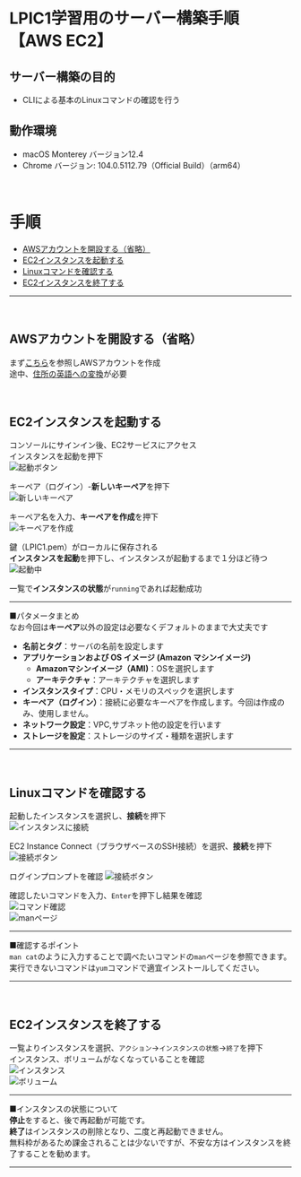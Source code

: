 # LPIC1学習用のサーバー構築手順【AWS EC2】
## サーバー構築の目的  
- CLIによる基本のLinuxコマンドの確認を行う  
## 動作環境
- macOS Monterey バージョン12.4
- Chrome バージョン: 104.0.5112.79（Official Build）（arm64）

&ensp;  

# 手順  
- [AWSアカウントを開設する（省略）](#jump-there1)  
- [EC2インスタンスを起動する](#jump-there2)
- [Linuxコマンドを確認する](#jump-there3)
- [EC2インスタンスを終了する](#jump-there4)  
***  
&ensp;  
## <a id="jump-there1">AWSアカウントを開設する（省略）　　</a>  
まず[こちら](https://aws.amazon.com/jp/register-flow/)を参照しAWSアカウントを作成  
途中、[住所の英語への変換](http://judress.tsukuenoue.com/)が必要  

&ensp;  

## <a id="jump-there2">EC2インスタンスを起動する</a>  
  

コンソールにサインイン後、EC2サービスにアクセス  
インスタンスを起動を押下  
![起動ボタン]()

キーペア（ログイン）-**新しいキーペア**を押下  
![新しいキーペア]()  

キーペア名を入力、**キーペアを作成**を押下  
![キーペアを作成]()  

鍵（LPIC1.pem）がローカルに保存される  
**インスタンスを起動**を押下し、インスタンスが起動するまで１分ほど待つ  
![起動中]()  

一覧で**インスタンスの状態**が`running`であれば起動成功  

***
■パタメータまとめ  
なお今回は**キーペア**以外の設定は必要なくデフォルトのままで大丈夫です  
- **名前とタグ**：サーバの名前を設定します  
- **アプリケーションおよび OS イメージ (Amazon マシンイメージ)**  
  -  **Amazonマシンイメージ（AMI)**：OSを選択します
  -  **アーキテクチャ**：アーキテクチャを選択します
- **インスタンスタイプ**：CPU・メモリのスペックを選択します
- **キーペア（ログイン）**：接続に必要なキーペアを作成します。今回は作成のみ、使用しません。  
- **ネットワーク設定**：VPC,サブネット他の設定を行います
- **ストレージを設定**：ストレージのサイズ・種類を選択します
***  

&ensp;  

## <a id="jump-there3">Linuxコマンドを確認する</a>
  
起動したインスタンスを選択し、**接続**を押下  
![インスタンスに接続]()  

EC2 Instance Connect（ブラウザベースのSSH接続）を選択、**接続**を押下  
![接続ボタン]()  

ログインプロンプトを確認
![接続ボタン]()  

確認したいコマンドを入力、`Enter`を押下し結果を確認  
![コマンド確認]()  
![manページ]()  

***
■確認するポイント  
`man cat`のように入力することで調べたいコマンドの`man`ページを参照できます。  
実行できないコマンドは`yum`コマンドで適宜インストールしてください。  
***
&ensp;  

## <a id="jump-there4">EC2インスタンスを終了する</a>
  
一覧よりインスタンスを選択、`アクション`→`インスタンスの状態`→`終了`を押下  
インスタンス、ボリュームがなくなっていることを確認  
![インスタンス]()  
![ボリューム]()  

***
■インスタンスの状態について  
**停止**をすると、後で再起動が可能です。  
**終了**はインスタンスの削除となり、二度と再起動できません。  
無料枠があるため課金されることは少ないですが、不安な方はインスタンスを終了することを勧めます。
***
